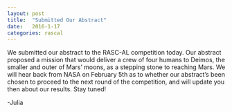 ```yaml
---
layout: post
title:  "Submitted Our Abstract"
date:   2016-1-17
categories: rascal
---
```

We submitted our abstract to the RASC-AL competition today. Our abstract 
proposed a mission that would deliver a crew of four humans to Deimos, the 
smaller and outer of Mars’ moons, as a stepping stone to reaching Mars. We will 
hear back from NASA on February 5th as to whether our abstract’s been chosen to 
proceed to the next round of the competition, and will update you then about 
our results. Stay tuned!

-Julia
